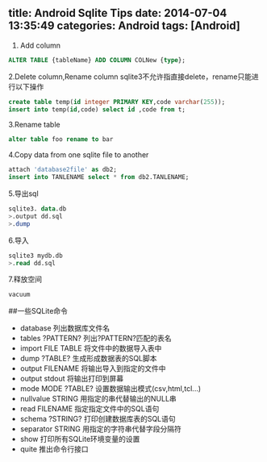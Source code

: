 title: Android Sqlite Tips
date: 2014-07-04 13:35:49
categories: Android
tags: [Android]
---
1. Add column
```sql
ALTER TABLE {tableName} ADD COLUMN COLNew {type};
```
2.Delete column,Rename column
sqlite3不允许指直接delete，rename只能进行以下操作
```sql
create table temp(id integer PRIMARY KEY,code varchar(255));
insert into temp(id,code) select id ,code from t;
```
3.Rename table
```sql
alter table foo rename to bar
```
4.Copy data from one sqlite file to another
```sql
attach 'database2file' as db2;
insert into TANLENAME select * from db2.TANLENAME;
```
5.导出sql
```sql
sqlite3. data.db
>.output dd.sql
>.dump
```
6.导入
```sql
sqlite3 mydb.db
>.read dd.sql
```
7.释放空间
```sql
vacuum
```
##一些SQLite命令
- database 列出数据库文件名
- tables ?PATTERN? 列出?PATTERN?匹配的表名
- import FILE TABLE 将文件中的数据导入表中
- dump ?TABLE? 生成形成数据表的SQL脚本
- output FILENAME 将输出导入到指定的文件中
- output stdout 将输出打印到屏幕
- mode MODE ?TABLE? 设置数据输出模式(csv,html,tcl...)
- nullvalue STRING 用指定的串代替输出的NULL串
- read FILENAME 指定指定文件中的SQL语句
- schema ?STRING? 打印创建数据库表的SQL语句
- separator STRING 用指定的字符串代替字段分隔符
- show 打印所有SQLite环境变量的设置
- quite 推出命令行接口